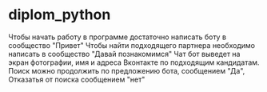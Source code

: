 # diplom_python
Чтобы начать работу в программе достаточно написать боту в сообщество "Привет"
Чтобы найти подходящего партнера необходимо написать в сообщество "Давай познакомимся"
Чат бот выведет на экран фотографии, имя и адреса Вконтакте по подходящим кандидатам.
Поиск можно продолжить по предложению бота, сообщением "Да",
Отказатья от поиска сообщением "нет"   
